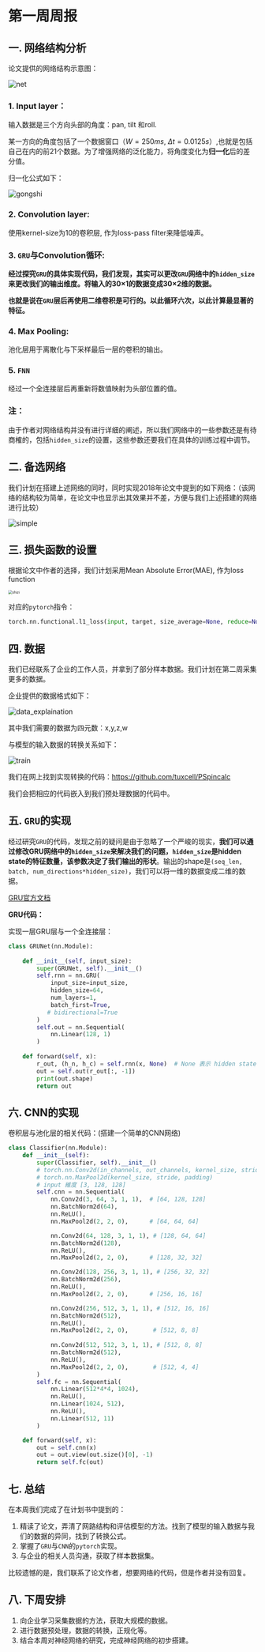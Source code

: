# 第一周周报

## 一. 网络结构分析

论文提供的网络结构示意图：

![net](https://github.com/Zeng-WH/Head-Motion-Prediction/tree/main/第一周/pic/net.PNG)

### **1. Input layer**：

输入数据是三个方向头部的角度：pan, tilt 和roll.

某一方向的角度包括了一个数据窗口（$W=250ms,\ \Delta t=0.0125s$）,也就是包括自己在内的前21个数据。为了增强网络的泛化能力，将角度变化为**归一化**后的差分值。

归一化公式如下：

![gongshi](\pic\gongshi.PNG)

### **2. Convolution layer**:

使用kernel-size为10的卷积层, 作为loss-pass filter来降低噪声。

### **3. `GRU`与Convolution循环:**

**经过探究`GRU`的具体实现代码，我们发现，其实可以更改`GRU`网络中的`hidden_size`来更改我们的输出维度。将输入的30×1的数据变成30×2维的数据。**

**也就是说在`GRU`层后再使用二维卷积是可行的。以此循环六次，以此计算最显著的特征。**

### **4. Max Pooling:**

池化层用于离散化与下采样最后一层的卷积的输出。

### 5. `FNN`

经过一个全连接层后再重新将数值映射为头部位置的值。

### **注：**

由于作者对网络结构并没有进行详细的阐述，所以我们网络中的一些参数还是有待商榷的，包括`hidden_size`的设置，这些参数还要我们在具体的训练过程中调节。

## 二. 备选网络

我们计划在搭建上述网络的同时，同时实现2018年论文中提到的如下网络：（该网络的结构较为简单，在论文中也显示出其效果并不差，方便与我们上述搭建的网络进行比较）

![simple](\pic\simple.PNG)

## 三. 损失函数的设置

根据论文中作者的选择，我们计划采用Mean Absolute Error(MAE), 作为loss function

<img src="\pic\shizi.png" alt="shizi" style="zoom:50%;" />

对应的`pytorch`指令：

```python
torch.nn.functional.l1_loss(input, target, size_average=None, reduce=None, reduction='mean') → Tensor
```

## 四. 数据

我们已经联系了企业的工作人员，并拿到了部分样本数据。我们计划在第二周采集更多的数据。

企业提供的数据格式如下：

![data_explaination](\pic\data_explaination.png)

其中我们需要的数据为四元数：x,y,z,w

与模型的输入数据的转换关系如下：

![train](\pic\train.PNG)

我们在网上找到实现转换的代码：https://github.com/tuxcell/PSpincalc

我们会把相应的代码嵌入到我们预处理数据的代码中。

## 五. `GRU`的实现

经过研究`GRU`的代码，发现之前的疑问是由于忽略了一个严峻的现实，**我们可以通过修改GRU网络中的`hidden_size`来解决我们的问题，`hidden_size`是hidden state的特征数量，该参数决定了我们输出的形状**。输出的shape是`(seq_len, batch, num_directions*hidden_size)`，我们可以将一维的数据变成二维的数据。

[GRU官方文档](https://pytorch.org/docs/1.2.0/nn.html#gru)

**GRU代码：**

实现一层GRU层与一个全连接层：

```python
class GRUNet(nn.Module):
 
    def __init__(self, input_size):
        super(GRUNet, self).__init__()
        self.rnn = nn.GRU(
            input_size=input_size,
            hidden_size=64,
            num_layers=1,
            batch_first=True,
           # bidirectional=True
        )
        self.out = nn.Sequential(
            nn.Linear(128, 1)
        )
 
    def forward(self, x):
        r_out, (h_n, h_c) = self.rnn(x, None)  # None 表示 hidden state 会用全0的 state
        out = self.out(r_out[:, -1])
        print(out.shape)
        return out

```

## 六. CNN的实现

卷积层与池化层的相关代码：(搭建一个简单的CNN网络)

```python
class Classifier(nn.Module):
    def __init__(self):
        super(Classifier, self).__init__()
        # torch.nn.Conv2d(in_channels, out_channels, kernel_size, stride, padding)
        # torch.nn.MaxPool2d(kernel_size, stride, padding)
        # input 維度 [3, 128, 128]
        self.cnn = nn.Sequential(
            nn.Conv2d(3, 64, 3, 1, 1),  # [64, 128, 128]
            nn.BatchNorm2d(64),
            nn.ReLU(),
            nn.MaxPool2d(2, 2, 0),      # [64, 64, 64]

            nn.Conv2d(64, 128, 3, 1, 1), # [128, 64, 64]
            nn.BatchNorm2d(128),
            nn.ReLU(),
            nn.MaxPool2d(2, 2, 0),      # [128, 32, 32]

            nn.Conv2d(128, 256, 3, 1, 1), # [256, 32, 32]
            nn.BatchNorm2d(256),
            nn.ReLU(),
            nn.MaxPool2d(2, 2, 0),      # [256, 16, 16]

            nn.Conv2d(256, 512, 3, 1, 1), # [512, 16, 16]
            nn.BatchNorm2d(512),
            nn.ReLU(),
            nn.MaxPool2d(2, 2, 0),       # [512, 8, 8]
            
            nn.Conv2d(512, 512, 3, 1, 1), # [512, 8, 8]
            nn.BatchNorm2d(512),
            nn.ReLU(),
            nn.MaxPool2d(2, 2, 0),       # [512, 4, 4]
        )
        self.fc = nn.Sequential(
            nn.Linear(512*4*4, 1024),
            nn.ReLU(),
            nn.Linear(1024, 512),
            nn.ReLU(),
            nn.Linear(512, 11)
        )

    def forward(self, x):
        out = self.cnn(x)
        out = out.view(out.size()[0], -1)
        return self.fc(out)
```

## 七. 总结

在本周我们完成了在计划书中提到的：

1. 精读了论文，弄清了网路结构和评估模型的方法。找到了模型的输入数据与我们的数据的异同，找到了转换公式。
2. 掌握了`GRU`与`CNN`的`pytorch`实现。
3. 与企业的相关人员沟通，获取了样本数据集。

比较遗憾的是，我们联系了论文作者，想要网络的代码，但是作者并没有回复。

## 八. 下周安排

1. 向企业学习采集数据的方法，获取大规模的数据。
2. 进行数据预处理，数据的转换，正规化等。
3. 结合本周对神经网络的研究，完成神经网络的初步搭建。
